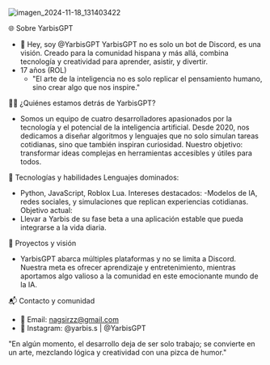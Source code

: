![imagen_2024-11-18_131403422](https://github.com/user-attachments/assets/7fe192a9-c685-4c26-9880-20a66b876e30)

🌐 Sobre YarbisGPT
- 👋 Hey, soy @YarbisGPT
YarbisGPT no es solo un bot de Discord, es una visión. Creado para la comunidad hispana y más allá,
combina tecnología y creatividad para aprender, asistir, y divertir. 
- 17 años (ROL)
   - "El arte de la inteligencia no es solo replicar el pensamiento humano,                                        
  sino crear algo que nos inspire."
  
👨‍💻 ¿Quiénes estamos detrás de YarbisGPT?
- Somos un equipo de cuatro desarrolladores apasionados por la tecnología y el potencial de la inteligencia artificial.
 Desde 2020, nos dedicamos a diseñar algoritmos y lenguajes que no solo simulan tareas cotidianas, sino que también inspiran curiosidad.
 Nuestro objetivo: transformar ideas complejas en herramientas accesibles y útiles para todos.

🚀 Tecnologías y habilidades
Lenguajes dominados:
- Python, JavaScript, Roblox Lua.
Intereses destacados:
-Modelos de IA, redes sociales, y simulaciones que replican experiencias cotidianas.
Objetivo actual:
- Llevar a Yarbis de su fase beta a una aplicación estable que pueda integrarse a la vida diaria.

🎯 Proyectos y visión
- YarbisGPT abarca múltiples plataformas y no se limita a Discord.
Nuestra meta es ofrecer aprendizaje y entretenimiento, mientras aportamos algo valioso a la comunidad en este emocionante mundo de la IA.

📬 Contacto y comunidad
- 💌 Email: nagsirzz@gmail.com
- 📸 Instagram: @yarbis.s | @YarbisGPT

"En algún momento, el desarrollo deja de ser solo trabajo; se convierte en un arte, mezclando lógica y creatividad con una pizca de humor."
